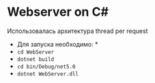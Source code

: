 # Webserver on C#
Использовалась архитектура thread per request
* Для запуска необходимо: *
* `cd WebServer`
* `dotnet build`
* `cd bin/Debug/net5.0`
* `dotnet WebServer.dll`
